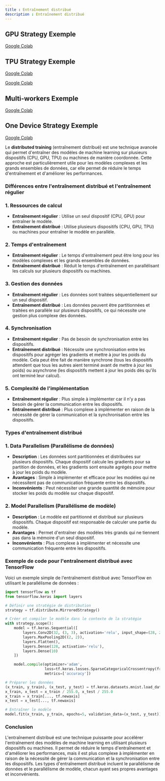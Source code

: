 ```yaml
---
title : Entraînement distribué
description : Entraînement distribué
---
```


## GPU Strategy Exemple

[Google Colab](https://colab.research.google.com/github/https-deeplearning-ai/tensorflow-3-public/blob/main/Course%202%20-%20Custom%20Training%20loops%2C%20Gradients%20and%20Distributed%20Training/Week%204%20-%20Distribution%20Strategy/C2_W4_Lab_2_multi-GPU-mirrored-strategy.ipynb)

## TPU Strategy Exemple

[Google Colab](https://colab.research.google.com/github/https-deeplearning-ai/tensorflow-3-public/blob/main/Course%202%20-%20Custom%20Training%20loops%2C%20Gradients%20and%20Distributed%20Training/Week%204%20-%20Distribution%20Strategy/C2_W4_Lab_3_using-TPU-strategy.ipynb#scrollTo=tmv6p137kgob)

[Google Colab](https://colab.research.google.com/github/tensorflow/docs/blob/master/site/en/guide/tpu.ipynb?hl=fr#scrollTo=tuOe1ymfHZPu)

## Multi-workers Exemple

[Google Colab](https://colab.research.google.com/github/tensorflow/docs/blob/master/site/en/tutorials/distribute/multi_worker_with_keras.ipynb?hl=fr)

## One Device Strategy Exemple

[Google Colab](https://colab.research.google.com/github/https-deeplearning-ai/tensorflow-3-public/blob/main/Course%202%20-%20Custom%20Training%20loops%2C%20Gradients%20and%20Distributed%20Training/Week%204%20-%20Distribution%20Strategy/C2_W4_Lab_4_one-device-strategy.ipynb)


Le **distributed training** (entraînement distribué) est une technique avancée qui permet d'entraîner des modèles de machine learning sur plusieurs dispositifs (CPU, GPU, TPU) ou machines de manière coordonnée. Cette approche est particulièrement utile pour les modèles complexes et les grands ensembles de données, car elle permet de réduire le temps d'entraînement et d'améliorer les performances.

### Différences entre l'entraînement distribué et l'entraînement régulier

### 1. **Ressources de calcul**

- **Entraînement régulier** : Utilise un seul dispositif (CPU, GPU) pour entraîner le modèle.
- **Entraînement distribué** : Utilise plusieurs dispositifs (CPU, GPU, TPU) ou machines pour entraîner le modèle en parallèle.

### 2. **Temps d'entraînement**

- **Entraînement régulier** : Le temps d'entraînement peut être long pour les modèles complexes et les grands ensembles de données.
- **Entraînement distribué** : Réduit le temps d'entraînement en parallélisant les calculs sur plusieurs dispositifs ou machines.

### 3. **Gestion des données**

- **Entraînement régulier** : Les données sont traitées séquentiellement sur un seul dispositif.
- **Entraînement distribué** : Les données peuvent être partitionnées et traitées en parallèle sur plusieurs dispositifs, ce qui nécessite une gestion plus complexe des données.

### 4. **Synchronisation**

- **Entraînement régulier** : Pas de besoin de synchronisation entre les dispositifs.
- **Entraînement distribué** : Nécessite une synchronisation entre les dispositifs pour agréger les gradients et mettre à jour les poids du modèle. Cela peut être fait de manière synchrone (tous les dispositifs attendent que tous les autres aient terminé avant de mettre à jour les poids) ou asynchrone (les dispositifs mettent à jour les poids dès qu'ils ont terminé leur calcul).

### 5. **Complexité de l'implémentation**

- **Entraînement régulier** : Plus simple à implémenter car il n'y a pas besoin de gérer la communication entre les dispositifs.
- **Entraînement distribué** : Plus complexe à implémenter en raison de la nécessité de gérer la communication et la synchronisation entre les dispositifs.

### Types d'entraînement distribué

### 1. **Data Parallelism (Parallélisme de données)**

- **Description** : Les données sont partitionnées et distribuées sur plusieurs dispositifs. Chaque dispositif calcule les gradients pour sa partition de données, et les gradients sont ensuite agrégés pour mettre à jour les poids du modèle.
- **Avantages** : Simple à implémenter et efficace pour les modèles qui ne nécessitent pas de communication fréquente entre les dispositifs.
- **Inconvénients** : Peut nécessiter une grande quantité de mémoire pour stocker les poids du modèle sur chaque dispositif.

### 2. **Model Parallelism (Parallélisme de modèle)**

- **Description** : Le modèle est partitionné et distribué sur plusieurs dispositifs. Chaque dispositif est responsable de calculer une partie du modèle.
- **Avantages** : Permet d'entraîner des modèles très grands qui ne tiennent pas dans la mémoire d'un seul dispositif.
- **Inconvénients** : Plus complexe à implémenter et nécessite une communication fréquente entre les dispositifs.

### Exemple de code pour l'entraînement distribué avec TensorFlow

Voici un exemple simple de l'entraînement distribué avec TensorFlow en utilisant le parallélisme de données :

```python
import tensorflow as tf
from tensorflow.keras import layers

# Définir une stratégie de distribution
strategy = tf.distribute.MirroredStrategy()

# Créer et compiler le modèle dans le contexte de la stratégie
with strategy.scope():
    model = tf.keras.Sequential([
        layers.Conv2D(32, (3, 3), activation='relu', input_shape=(28, 28, 1)),
        layers.MaxPooling2D((2, 2)),
        layers.Flatten(),
        layers.Dense(128, activation='relu'),
        layers.Dense(10)
    ])

    model.compile(optimizer='adam',
                  loss=tf.keras.losses.SparseCategoricalCrossentropy(from_logits=True),
                  metrics=['accuracy'])

# Préparer les données
(x_train, y_train), (x_test, y_test) = tf.keras.datasets.mnist.load_data()
x_train, x_test = x_train / 255.0, x_test / 255.0
x_train = x_train[..., tf.newaxis]
x_test = x_test[..., tf.newaxis]

# Entraîner le modèle
model.fit(x_train, y_train, epochs=5, validation_data=(x_test, y_test))

```

### Conclusion

L'entraînement distribué est une technique puissante pour accélérer l'entraînement des modèles de machine learning en utilisant plusieurs dispositifs ou machines. Il permet de réduire le temps d'entraînement et d'améliorer les performances, mais il est plus complexe à implémenter en raison de la nécessité de gérer la communication et la synchronisation entre les dispositifs. Les types d'entraînement distribué incluent le parallélisme de données et le parallélisme de modèle, chacun ayant ses propres avantages et inconvénients.